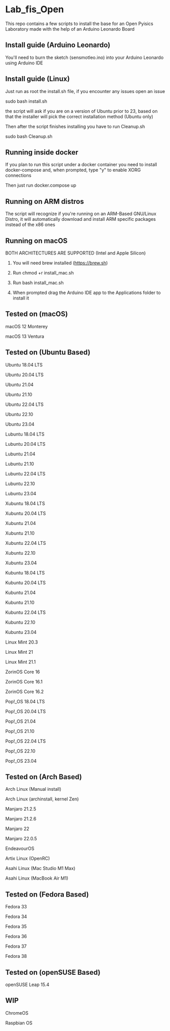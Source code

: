 # Lab_fis_Open
This repo contains a few scripts to install the base for an Open Pyisics Laboratory made with the help of an Arduino Leonardo Board

## Install guide (Arduino Leonardo)
You'll need to burn the sketch (sensmotleo.ino) into your Arduino Leonardo using Arduino IDE

## Install guide (Linux)
Just run as root the install.sh file, if you encounter any issues open an issue

sudo bash install.sh

the script will ask if you are on a version of Ubuntu prior to 23, based on that the installer will pick the correct installation method (Ubuntu only)

Then after the script finishes installing you have to run Cleanup.sh

sudo bash Cleanup.sh

## Running inside docker
If you plan to run this script under a docker container you need to install docker-compose and, when prompted, type "y" to enable XORG connections

Then just run docker.compose up

## Running on ARM distros

The script will recognize if you're running on an ARM-Based GNU/Linux Distro, it will automatically download and install ARM specific packages instead of the x86 ones

## Running on macOS

BOTH ARCHITECTURES ARE SUPPORTED (Intel and Apple Silicon)

1) You will need brew installed (https://brew.sh)

2) Run chmod +r install_mac.sh

3) Run bash install_mac.sh

4) When prompted drag the Arduino IDE app to the Applications folder to install it

## Tested on (macOS)

macOS 12 Monterey

macOS 13 Ventura

## Tested on (Ubuntu Based)

Ubuntu 18.04 LTS

Ubuntu 20.04 LTS

Ubuntu 21.04

Ubuntu 21.10

Ubuntu 22.04 LTS

Ubuntu 22.10

Ubuntu 23.04

Lubuntu 18.04 LTS

Lubuntu 20.04 LTS

Lubuntu 21.04

Lubuntu 21.10

Lubuntu 22.04 LTS

Lubuntu 22.10

Lubuntu 23.04

Xubuntu 18.04 LTS

Xubuntu 20.04 LTS

Xubuntu 21.04

Xubuntu 21.10

Xubuntu 22.04 LTS

Xubuntu 22.10

Xubuntu 23.04

Kubuntu 18.04 LTS

Kubuntu 20.04 LTS

Kubuntu 21.04

Kubuntu 21.10

Kubuntu 22.04 LTS

Kubuntu 22.10

Kubuntu 23.04

Linux Mint 20.3

Linux Mint 21

Linux Mint 21.1

ZorinOS Core 16

ZorinOS Core 16.1

ZorinOS Core 16.2

Pop!_OS 18.04 LTS

Pop!_OS 20.04 LTS

Pop!_OS 21.04

Pop!_OS 21.10

Pop!_OS 22.04 LTS

Pop!_OS 22.10

Pop!_OS 23.04

## Tested on (Arch Based)

Arch Linux (Manual install)

Arch Linux (archinstall, kernel Zen)

Manjaro 21.2.5

Manjaro 21.2.6

Manjaro 22

Manjaro 22.0.5

EndeavourOS

Artix Linux (OpenRC)

Asahi Linux (Mac Studio M1 Max)

Asahi Linux (MacBook Air M1)

## Tested on (Fedora Based)

Fedora 33

Fedora 34

Fedora 35

Fedora 36

Fedora 37

Fedora 38

## Tested on (openSUSE Based)

openSUSE Leap 15.4

## WIP

ChromeOS

Raspbian OS
